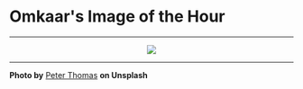# Omkaar's Image of the Hour

---

<div align="center">

<a href="https://unsplash.com/photos/ancient-japanese-architecture-lines-a-city-street-nPa9pNZnE_c">
  <img src="https://images.unsplash.com/photo-1741851373505-c07b8a723560?crop=entropy&cs=tinysrgb&fit=max&fm=jpg&ixid=M3w3NjA2Nzh8MHwxfHJhbmRvbXx8fHx8fHx8fDE3NTUzNDIwMDB8&ixlib=rb-4.1.0&q=80&w=1080" style="max-width:100%; height:auto;">
</a>



</div>

---

**Photo by** [Peter Thomas](https://unsplash.com/@lifeof_peter_) **on Unsplash**

